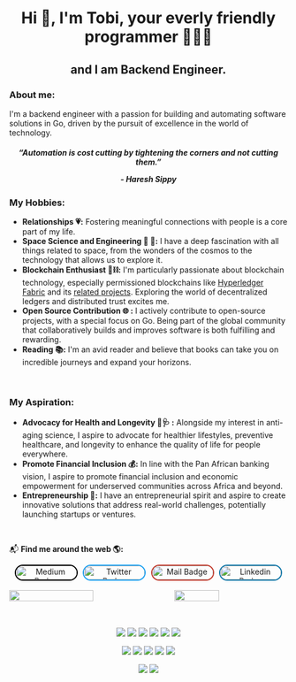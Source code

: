 
<h1 align="center">
    Hi 👋, I'm Tobi, your everly friendly programmer 👨🏼‍💻
</h1>

<h2 align="center">
    and I am Backend Engineer.
</h2>

<h3>About me:</h3>
I'm a backend engineer with a passion for building and automating software solutions in Go, driven by the pursuit of excellence in the world of technology.

<h5 align="center">
<blackquote>
        “Automation is cost cutting by tightening the corners and not cutting them.”
        <p><i>- Haresh Sippy</i></p>
</blackquote>
</h5>

<h3>My Hobbies:</h3>

+ **Relationships 💗:** Fostering meaningful connections with people is a core part of my life.
+ **Space Science and Engineering 📡 🚀:** I have a deep fascination with all things related to space, from the wonders of the cosmos to the technology that allows us to explore it. 
+ **Blockchain Enthusiast 🧱⛓️:** I'm particularly passionate about blockchain technology, especially permissioned blockchains like [Hyperledger Fabric](https://www.hyperledger.org/projects/fabric) and its [related projects](https://www.hyperledger.org/projects). Exploring the world of decentralized ledgers and distributed trust excites me.
+ **Open Source Contribution 🌐 :** I actively contribute to open-source projects, with a special focus on Go. Being part of the global community that collaboratively builds and improves software is both fulfilling and rewarding.
+ **Reading 📚:** I'm an avid reader and believe that books can take you on incredible journeys and expand your horizons.

<br>

<h3>My Aspiration:</h3>

+ **Advocacy for Health and Longevity 🍏🩺 :** Alongside my interest in anti-aging science, I aspire to advocate for healthier lifestyles, preventive healthcare, and longevity to enhance the quality of life for people everywhere.
+ **Promote Financial Inclusion 💰:** In line with the Pan African banking vision, I aspire to promote financial inclusion and economic empowerment for underserved communities across Africa and beyond.
+ **Entrepreneurship 💼:** I have an entrepreneurial spirit and aspire to create innovative solutions that address real-world challenges, potentially launching startups or ventures.

<br>

📬 <b>Find me around the web 🌎:</b>

<div align="center">
<div style="display: flex; justify-content: space-evenly; align-items: center;">
    <a href="https://medium.com/@giwaoluwatobi" style="text-decoration: none;">
        <img src="https://img.shields.io/badge/-Medium-ffffff?style=flat&labelColor=000000a&logo=medium&logoColor=black" alt="Medium Badge" style="border-radius: 20px; border: 2px solid #000; width: 110px; height: 25px;">
    </a>
    <a href="https://twitter.com/oluwatobialone" style="text-decoration: none;">
        <img src="https://img.shields.io/badge/-@oluwatobialone-1ca0f1?style=flat&labelColor=1ca0f1&logo=twitter&logoColor=white" alt="Twitter Badge" style="border-radius: 20px; border: 2px solid #1ca0f1; width: 110px; height: 25px;">
    </a>
    <a href="mailto:giwaoluwatobi@gmail.com" style="text-decoration: none;">
        <img src="https://img.shields.io/badge/-oluwatobi-c0392b?style=flat&labelColor=c0392b&logo=gmail&logoColor=white" alt="Mail Badge" style="border-radius: 20px; border: 2px solid #c0392b; width: 110px; height: 25px;">
    </a>
    <a href="https://www.linkedin.com/in/oluwatobi-giwa-806626154/" style="text-decoration: none;">
        <img src="https://img.shields.io/badge/-oluwatobi-0e76a8?style=flat&labelColor=0e76a8&logo=linkedin&logoColor=white" alt="Linkedin Badge" style="border-radius: 20px; border: 2px solid #0e76a8; width: 110px; height: 25px;">
    </a>
</div>
</div>

<br>

<div style="display: flex; flex-wrap: wrap; justify-content: space-between;">
    <img align="left" width="55%" src="https://github-readme-stats.vercel.app/api?username=tobigiwa&show_icons=true&theme=tokyonight&hide_border=true">
<img align="left" width="40%" src="https://github-readme-stats.vercel.app/api/top-langs/?username=tobigiwa&layout=compact">
</div>


</br>
</br>


<div align="center">
    <p align="center">
        <a href="#"><img src="https://img.shields.io/badge/-Backend-3C873A?style=for-the-badge&labelColor=black&logo=serverless&logoColor=3C873A"></a>
        <a href="#"><img src="https://img.shields.io/badge/-Web3-7931E6?style=for-the-badge&labelColor=black&logo=ethereum&logoColor=7931E6"></a>
        <a href="#"><img src="https://img.shields.io/badge/-Go-00ADD8?style=for-the-badge&labelColor=black&logo=go&logoColor=00ADD8"></a>
        <a href="#"><img src="https://img.shields.io/badge/-Python-3776AB?style=for-the-badge&labelColor=black&logo=python&logoColor=3776AB"></a>
        <a href="#"><img src="https://img.shields.io/badge/-TypeScript-007acc?style=for-the-badge&labelColor=black&logo=typescript&logoColor=007acc"></a>
        <a href="#"><img src="https://img.shields.io/badge/-Microservices-FFD700?style=for-the-badge&labelColor=black&logo=micropython&logoColor=FFD700"></a>
    </p>
    <p align="center">
        <a href="#"><img src="https://img.shields.io/badge/-PostgreSQL-336791?style=for-the-badge&labelColor=black&logo=postgresql&logoColor=336791"></a>
        <a href="#"><img src="https://img.shields.io/badge/-MongoDB-47A248?style=for-the-badge&labelColor=black&logo=mongodb&logoColor=47A248"></a>
        <a href="#"><img src="https://img.shields.io/badge/-Swagger-85EA2D?style=for-the-badge&labelColor=black&logo=swagger&logoColor=85EA2D"></a>
        <a href="#"><img src="https://img.shields.io/badge/-Docker-2496ED?style=for-the-badge&labelColor=black&logo=docker&logoColor=2496ED"></a>
        <a href="#"><img src="https://img.shields.io/badge/-Kubernetes-326CE5?style=for-the-badge&labelColor=black&logo=kubernetes&logoColor=326CE5"></a>
    </p>
    <p align="center">
        <a href="#"><img src="https://img.shields.io/badge/-Amazon%20Web%20Services-232F3E?style=for-the-badge&labelColor=black&logo=amazon-aws&logoColor=FF9900"></a>
        <a href="#"><img src="https://img.shields.io/badge/-Google%20Cloud%20Platform-4285F4?style=for-the-badge&labelColor=black&logo=google-cloud&logoColor=4285F4"></a>
    </p>
</div>












  





<!-- 
<img align="left" width="47%" src="https://img.shields.io/badge/go-%2300ADD8.svg?style=for-the-badge&logo=go&logoColor=white"><br/><br/><br/><br/>

<img align="left" width="47%" src="https://img.shields.io/badge/python-3670A0?style=for-the-badge&logo=python&logoColor=ffdd54"><br/><br/><br /><br />

<img align="left" width="47%" src="https://img.shields.io/badge/typescript-%23007ACC.svg?style=for-the-badge&logo=typescript&logoColor=white">     -->


